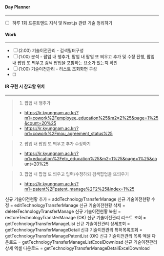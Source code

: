 
#### Day Planner
---
- [ ] 하루 1회 프론트엔드 지식 및 Next.js 관련 기술 정리하기


#### Work
---
- [ ] (2:00) 기술이전관리 - 검색필터구성
- [ ] (1:00) 분석 - 팝업 내 행추가, 팝업 내 팝업 또 띄우고 추가 및 수정 진행, 팝업 내 팝업 또 띄우고 검색 팝업을 포함하는 요소가 있는지 확인
- [ ] (1:00) 기술이전관리 - 리스트 조회화면 구성
- [ ] 

#### IR 구현 시 참고할 위치
---
> 1. 팝업 내 행추가 
>   - https://ir.kyungnam.ac.kr/?m1=cowork%2Femployee_education%25&m2=2%25&page=1%25&count=20%25
>   - https://ir.kyungnam.ac.kr/?m1=cowork%2Fmou_agreement_status%25

>  2. 팝업 내 팝업 또 띄우고 추가 수정하기
>   - https://ir.kyungnam.ac.kr/?m1=education%2Fetc_education%25&m2=1%25&page=1%25&count=20%25

>  3. 팝업 내 팝업 또 띄우고 입력/수정하되 검색팝업을 또띄우기
>   - https://ir.kyungnam.ac.kr/?m1=patent%2Fpatent_manage%2F2%25&index=1%25

신규 기술이전현황 추가 = addTechnologyTransferManage
신규 기술이전현황 수정 = editTechnologyTransferManage
신규 기술이전현황 삭제 = deleteTechnologyTransferManage
신규 기술이전현황 복원 = restoreTechnologyTransferManage
(OK) 신규 기술이전관리 리스트 조회 = getTechnologyTransferManageList
신규 기술이전관리 상세조회 = getTechnologyTransferManageDetail
신규 기술이전관리 특허목록조회 = getTechnologyTransferManagePatentList
(OK) 신규 기술이전관리 목록 엑셀 다운로드 = getTechnologyTransferManageListExcelDownload
신규 기술이전관리 상세 엑셀 다운로드 = getTechnologyTransferManageDetailExcelDownload


